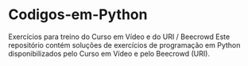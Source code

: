 # Codigos-em-Python
Exercícios para treino do Curso em Vídeo e do URI / Beecrowd
Este repositório contém soluções de exercícios de programação em Python disponibilizados pelo Curso em Vídeo e pelo Beecrowd (URI). 
